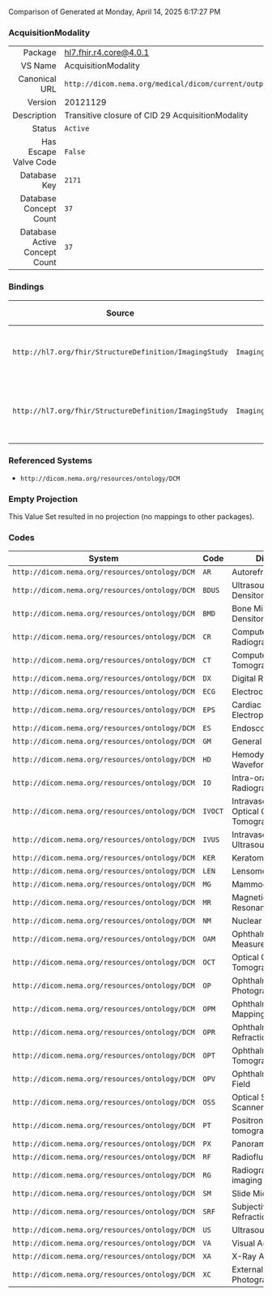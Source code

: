 Comparison of 
Generated at Monday, April 14, 2025 6:17:27 PM

### AcquisitionModality

|      |     |
| ---: | --- |
| Package | hl7.fhir.r4.core@4.0.1 |
| VS Name | AcquisitionModality |
| Canonical URL | `http://dicom.nema.org/medical/dicom/current/output/chtml/part16/sect_CID_29.html` |
| Version | 20121129 |
| Description | Transitive closure of CID 29 AcquisitionModality |
| Status | `Active` |
| Has Escape Valve Code | `False` |
| Database Key | `2171` |
| Database Concept Count | `37` |
| Database Active Concept Count | `37` |
### Bindings

| Source | Element | Binding | Strength | Element Short |
| ------ | ------- | ------- | -------- | ------------- |
| `http://hl7.org/fhir/StructureDefinition/ImagingStudy` | `ImagingStudy.modality` | `http://dicom.nema.org/medical/dicom/current/output/chtml/part16/sect_CID_29.html` | `Extensible` | All series modality if actual acquisition modalities |
| `http://hl7.org/fhir/StructureDefinition/ImagingStudy` | `ImagingStudy.series.modality` | `http://dicom.nema.org/medical/dicom/current/output/chtml/part16/sect_CID_29.html` | `Extensible` | The modality of the instances in the series |

### Referenced Systems

* `http://dicom.nema.org/resources/ontology/DCM`
### Empty Projection

This Value Set resulted in no projection (no mappings to other packages).

### Codes

| System | Code | Display |
| ------ | ---- | ------- |
| `http://dicom.nema.org/resources/ontology/DCM` | `AR` | Autorefraction |
| `http://dicom.nema.org/resources/ontology/DCM` | `BDUS` | Ultrasound Bone Densitometry |
| `http://dicom.nema.org/resources/ontology/DCM` | `BMD` | Bone Mineral Densitometry |
| `http://dicom.nema.org/resources/ontology/DCM` | `CR` | Computed Radiography |
| `http://dicom.nema.org/resources/ontology/DCM` | `CT` | Computed Tomography |
| `http://dicom.nema.org/resources/ontology/DCM` | `DX` | Digital Radiography |
| `http://dicom.nema.org/resources/ontology/DCM` | `ECG` | Electrocardiography |
| `http://dicom.nema.org/resources/ontology/DCM` | `EPS` | Cardiac Electrophysiology |
| `http://dicom.nema.org/resources/ontology/DCM` | `ES` | Endoscopy |
| `http://dicom.nema.org/resources/ontology/DCM` | `GM` | General Microscopy |
| `http://dicom.nema.org/resources/ontology/DCM` | `HD` | Hemodynamic Waveform |
| `http://dicom.nema.org/resources/ontology/DCM` | `IO` | Intra-oral Radiography |
| `http://dicom.nema.org/resources/ontology/DCM` | `IVOCT` | Intravascular Optical Coherence Tomography |
| `http://dicom.nema.org/resources/ontology/DCM` | `IVUS` | Intravascular Ultrasound |
| `http://dicom.nema.org/resources/ontology/DCM` | `KER` | Keratometry |
| `http://dicom.nema.org/resources/ontology/DCM` | `LEN` | Lensometry |
| `http://dicom.nema.org/resources/ontology/DCM` | `MG` | Mammography |
| `http://dicom.nema.org/resources/ontology/DCM` | `MR` | Magnetic Resonance |
| `http://dicom.nema.org/resources/ontology/DCM` | `NM` | Nuclear Medicine |
| `http://dicom.nema.org/resources/ontology/DCM` | `OAM` | Ophthalmic Axial Measurements |
| `http://dicom.nema.org/resources/ontology/DCM` | `OCT` | Optical Coherence Tomography |
| `http://dicom.nema.org/resources/ontology/DCM` | `OP` | Ophthalmic Photography |
| `http://dicom.nema.org/resources/ontology/DCM` | `OPM` | Ophthalmic Mapping |
| `http://dicom.nema.org/resources/ontology/DCM` | `OPR` | Ophthalmic Refraction |
| `http://dicom.nema.org/resources/ontology/DCM` | `OPT` | Ophthalmic Tomography |
| `http://dicom.nema.org/resources/ontology/DCM` | `OPV` | Ophthalmic Visual Field |
| `http://dicom.nema.org/resources/ontology/DCM` | `OSS` | Optical Surface Scanner |
| `http://dicom.nema.org/resources/ontology/DCM` | `PT` | Positron emission tomography |
| `http://dicom.nema.org/resources/ontology/DCM` | `PX` | Panoramic X-Ray |
| `http://dicom.nema.org/resources/ontology/DCM` | `RF` | Radiofluoroscopy |
| `http://dicom.nema.org/resources/ontology/DCM` | `RG` | Radiographic imaging |
| `http://dicom.nema.org/resources/ontology/DCM` | `SM` | Slide Microscopy |
| `http://dicom.nema.org/resources/ontology/DCM` | `SRF` | Subjective Refraction |
| `http://dicom.nema.org/resources/ontology/DCM` | `US` | Ultrasound |
| `http://dicom.nema.org/resources/ontology/DCM` | `VA` | Visual Acuity |
| `http://dicom.nema.org/resources/ontology/DCM` | `XA` | X-Ray Angiography |
| `http://dicom.nema.org/resources/ontology/DCM` | `XC` | External-camera Photography |

